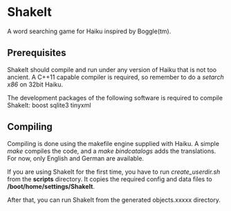 # ShakeIt

A word searching game for Haiku inspired by Boggle(tm).


## Prerequisites
ShakeIt should compile and run under any version of Haiku that is not too ancient. 
A C++11 capable compiler is required, so remember to do a *setarch x86* on 32bit Haiku. 

The development packages of the following software is required to compile ShakeIt:
boost
sqlite3
tinyxml


## Compiling 
Compiling is done using the makefile engine supplied with Haiku. A simple *make* compiles the code,
and a *make bindcatalogs* adds the translations. For now, only English and German are available. 

If you are using ShakeIt for the first time, you have to run *create_userdir.sh* from the **scripts** directory.
It copies the required config and data files to **/boot/home/settings/ShakeIt**.

After that, you can run ShakeIt from the generated objects.xxxxx directory. 



